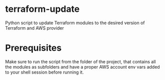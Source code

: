 # terraform-update
Python script to update Terraform modules to the desired version of Terraform and AWS provider

# Prerequisites

Make sure to run the script from the folder of the project, that contains all the modules as subfolders and have a proper AWS account env vars added to your shell session before running it.
